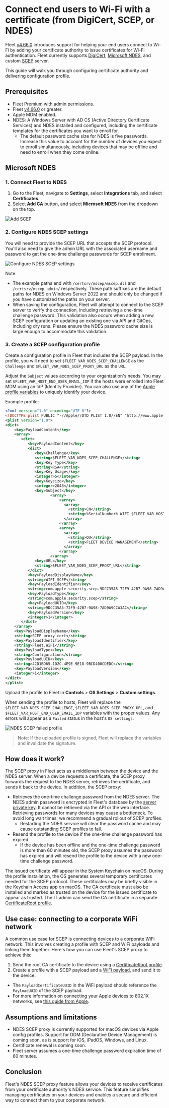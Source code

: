# Connect end users to Wi-Fi with a certificate (from DigiCert, SCEP, or NDES) 

Fleet [v4.66.0](https://github.com/fleetdm/fleet/releases/tag/fleet-v4.66.0) introduces support for helping your end users connect to Wi-Fi by adding your certificate authority to issue certificates for Wi-Fi authentication. Fleet currently supports [DigiCert](https://www.digicert.com/digicert-one), [Microsoft NDES](https://learn.microsoft.com/en-us/windows-server/identity/ad-cs/network-device-enrollment-service-overview), and custom [SCEP](https://en.wikipedia.org/wiki/Simple_Certificate_Enrollment_Protocol) server.

This guide will walk you through configuring certificate authority and delivering configuration profile.

## Prerequisites

* Fleet Premium with admin permissions.
* Fleet [v4.66.0](https://github.com/fleetdm/fleet/releases/tag/fleet-v4.59.0) or greater.
* Apple MDM enabled.
* NDES: A Windows Server with AD CS (Active Directory Certificate Services) and NDES installed and configured, including the certificate templates for the certificates you want to enroll for.
  * The default password cache size for NDES is five passwords. Increase this value to account for the number of devices you expect to enroll simultaneously, including devices that may be offline and need to enroll when they come online.

## Microsoft NDES

### 1. Connect Fleet to NDES

1. Go to the Fleet, navigate to **Settings**, select **Integrations** tab, and select **Certificates**.
2. Select **Add CA** button, and select **Microsoft NDES** from the dropdown on the top.

![Add SCEP](../website/assets/images/articles/add-scep.png)

### 2. Configure NDES SCEP settings

You will need to provide the SCEP URL that accepts the SCEP protocol. You'll also need to give the admin URL with the associated username and password to get the one-time challenge passwords for SCEP enrollment.

![Configure NDES SCEP settings](../website/assets/images/articles/ndes-scep-config.png)

Note:
* The example paths end with `/certsrv/mscep/mscep.dll` and `/certsrv/mscep_admin/` respectively. These path suffixes are the default paths for NDES on Windows Server 2022 and should only be changed if you have customized the paths on your server.
* When saving the configuration, Fleet will attempt to connect to the SCEP server to verify the connection, including retrieving a one-time challenge password. This validation also occurs when adding a new SCEP configuration or updating an existing one via API and GitOps, including dry runs. Please ensure the NDES password cache size is large enough to accommodate this validation.

### 3. Create a SCEP configuration profile

Create a configuration profile in Fleet that includes the SCEP payload. In the profile, you will need to set `$FLEET_VAR_NDES_SCEP_CHALLENGE` as the `Challenge` and `$FLEET_VAR_NDES_SCEP_PROXY_URL` as the `URL`.

Adjust the `Subject` values according to your organization's needs. You may set `$FLEET_VAR_HOST_END_USER_EMAIL_IDP` if the hosts were enrolled into Fleet MDM using an IdP (Identity Provider). You can also use any of the [Apple profile variables](https://support.apple.com/en-my/guide/deployment/dep04666af94/1/web/1.0) to uniquely identify your device.

Example profile:

```xml
<?xml version="1.0" encoding="UTF-8"?>
<!DOCTYPE plist PUBLIC "-//Apple//DTD PLIST 1.0//EN" "http://www.apple.com/DTDs/PropertyList-1.0.dtd">
<plist version="1.0">
<dict>
    <key>PayloadContent</key>
    <array>
       <dict>
          <key>PayloadContent</key>
          <dict>
             <key>Challenge</key>
             <string>$FLEET_VAR_NDES_SCEP_CHALLENGE</string>
             <key>Key Type</key>
             <string>RSA</string>
             <key>Key Usage</key>
             <integer>5</integer>
             <key>Keysize</key>
             <integer>2048</integer>
             <key>Subject</key>
                    <array>
                        <array>
                          <array>
                            <string>CN</string>
                            <string>%SerialNumber% WIFI $FLEET_VAR_HOST_END_USER_EMAIL_IDP</string>
                          </array>
                        </array>
                        <array>
                          <array>
                            <string>OU</string>
                            <string>FLEET DEVICE MANAGEMENT</string>
                          </array>
                        </array>
                    </array>
             <key>URL</key>
             <string>$FLEET_VAR_NDES_SCEP_PROXY_URL</string>
          </dict>
          <key>PayloadDisplayName</key>
          <string>WIFI SCEP</string>
          <key>PayloadIdentifier</key>
          <string>com.apple.security.scep.9DCC35A5-72F9-42B7-9A98-7AD9A9CCA3AC</string>
          <key>PayloadType</key>
          <string>com.apple.security.scep</string>
          <key>PayloadUUID</key>
          <string>9DCC35A5-72F9-42B7-9A98-7AD9A9CCA3AC</string>
          <key>PayloadVersion</key>
          <integer>1</integer>
       </dict>
    </array>
    <key>PayloadDisplayName</key>
    <string>SCEP proxy cert</string>
    <key>PayloadIdentifier</key>
    <string>Fleet.WiFi</string>
    <key>PayloadType</key>
    <string>Configuration</string>
    <key>PayloadUUID</key>
    <string>4CD1BD65-1D2C-4E9E-9E18-9BCD400CDEDC</string>
    <key>PayloadVersion</key>
    <integer>1</integer>
</dict>
</plist>
```

Upload the profile to Fleet in **Controls** > **OS Settings** > **Custom settings**.

When sending the profile to hosts, Fleet will replace the `$FLEET_VAR_NDES_SCEP_CHALLENGE`, `$FLEET_VAR_NDES_SCEP_PROXY_URL`, and `$FLEET_VAR_HOST_END_USER_EMAIL_IDP` variables with the proper values. Any errors will appear as a `Failed` status in the host's `OS settings`.

![NDES SCEP failed profile](../website/assets/images/articles/ndes-scep-failed-profile.png)

> Note: If the uploaded profile is signed, Fleet will replace the variables and invalidate the signature.

## How does it work?

The SCEP proxy in Fleet acts as a middleman between the device and the NDES server. When a device requests a certificate, the SCEP proxy forwards the request to the NDES server, retrieves the certificate, and sends it back to the device. In addition, the SCEP proxy:

- Retrieves the one-time challenge password from the NDES server.
  The NDES admin password is encrypted in Fleet's database by the [server private key](https://fleetdm.com/docs/configuration/fleet-server-configuration#server-private-key). It cannot be retrieved via the API or the web interface.
  Retrieving passwords for many devices may cause a bottleneck. To avoid long wait times, we recommend a gradual rollout of SCEP profiles.
  - Restarting the NDES service will clear the password cache and may cause outstanding SCEP profiles to fail.
- Resend the profile to the device if the one-time challenge password has expired.
  - If the device has been offline and the one-time challenge password is more than 60 minutes old, the SCEP proxy assumes the password has expired and will resend the profile to the device with a new one-time challenge password.

The issued certificate will appear in the System Keychain on macOS. During the profile installation, the OS generates several temporary certificates needed for the SCEP protocol. These certificates may be briefly visible in the Keychain Access app on macOS. The CA certificate must also be installed and marked as trusted on the device for the issued certificate to appear as trusted. The IT admin can send the CA certificate in a separate [CertificateRoot profile](https://developer.apple.com/documentation/devicemanagement/certificateroot?language=objc).

## Use case: connecting to a corporate WiFi network

A common use case for SCEP is connecting devices to a corporate WiFi network. This involves creating a profile with SCEP and WiFi payloads and linking them together. Here's how you can use Fleet's SCEP proxy to achieve this:

1. Send the root CA certificate to the device using a [CertificateRoot profile](https://developer.apple.com/documentation/devicemanagement/certificateroot?language=objc).
2. Create a profile with a SCEP payload and a [WiFi payload](https://developer.apple.com/documentation/devicemanagement/wifi?language=objc), and send it to the device.
  - The `PayloadCertificateUUID` in the WiFi payload should reference the `PayloadUUID` of the SCEP payload.
  - For more information on connecting your Apple devices to 802.1X networks, see [this guide from Apple](https://support.apple.com/en-my/guide/deployment/depabc994b84/web).

## Assumptions and limitations
* NDES SCEP proxy is currently supported for macOS devices via Apple config profiles. Support for DDM (Declarative Device Management) is coming soon, as is support for iOS, iPadOS, Windows, and Linux.
* Certificate renewal is coming soon.
* Fleet server assumes a one-time challenge password expiration time of 60 minutes.

## Conclusion

Fleet's NDES SCEP proxy feature allows your devices to receive certificates from your certificate authority's NDES service. This feature simplifies managing certificates on your devices and enables a secure and efficient way to connect them to your corporate network.

<meta name="articleTitle" value="Connect end users to Wi-Fi with Simple Certificate Enrollment Protocol (SCEP)">
<meta name="authorFullName" value="Victor Lyuboslavsky">
<meta name="authorGitHubUsername" value="getvictor">
<meta name="category" value="guides">
<meta name="publishedOn" value="2024-10-30">
<meta name="description" value="Learn how to help your end users connect to Wi-Fi by adding your SCEP server">
